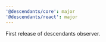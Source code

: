 ```yaml
---
'@descendants/core': major
'@descendants/react': major
---
```


First release of descendants observer.
